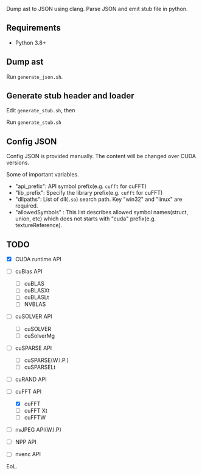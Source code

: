 Dump ast to JSON using clang.
Parse JSON and emit stub file in python.

## Requirements

* Python 3.8+

## Dump ast

Run `generate_json.sh`.

## Generate stub header and loader

Edit `generate_stub.sh`, then

Run `generate_stub.sh`

## Config JSON

Config JSON is provided manually. The content will be changed over CUDA versions.

Some of important variables.

* "api\_prefix": API symbol prefix(e.g. `cufft` for cuFFT)
* "lib\_prefix": Specify the library prefix(e.g. `cufft` for cuFFT)
* "dllpaths": List of dll(`.so`) search path. Key "win32" and "linux" are required.
* "allowedSymbols" : This list describes allowed symbol names(struct, union, etc) which does not starts with "cuda" prefix(e.g. textureReference).

## TODO

* [x] CUDA runtime API
* [ ] cuBlas API
  * [ ] cuBLAS
  * [ ] cuBLASXt
  * [ ] cuBLASLt
  * [ ] NVBLAS
* [ ] cuSOLVER API
  * [ ] cuSOLVER
  * [ ] cuSolverMg
* [ ] cuSPARSE API
  * [ ] cuSPARSE(W.I.P.)
  * [ ] cuSPARSELt
* [ ] cuRAND API
* [ ] cuFFT API
  * [x] cuFFT
  * [ ] cuFFT Xt
  * [ ] cuFFTW
* [ ] nvJPEG API(W.I.P)
* [ ] NPP API
* [ ] nvenc API



EoL.
